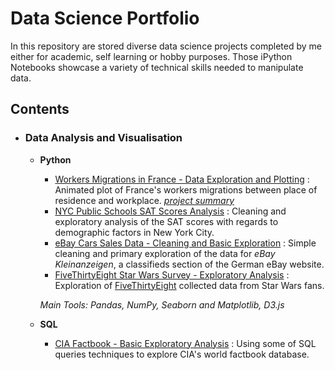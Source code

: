 # Data Science Portfolio
In this repository are stored diverse data science projects completed by me either for academic, self learning or hobby purposes. Those iPython Notebooks showcase a variety of technical skills needed to manipulate data.

## Contents

- ### Data Analysis and Visualisation
	- __Python__
        - [Workers Migrations in France - Data Exploration and Plotting](https://github.com/willyGitHub18/Personnal_Project_DataVizualisation_WorkMigrations) : Animated plot of France's workers migrations between place of residence and workplace. [*project summary*](https://medium.com/@wilg1569/plotting-frances-workers-migrations-using-python-data-manipulation-tools-and-d3-js-e12649c4e2d4)
        - [NYC Public Schools SAT Scores Analysis](https://github.com/willyGitHub18/Data_Projects/tree/master/Analyzing_NYC%20High_School%20Data_SAT_Scores) : Cleaning and exploratory analysis of the SAT scores with regards to demographic factors in New York City.
		- [eBay Cars Sales Data - Cleaning and Basic Exploration](https://github.com/willyGitHub18/Data_Projects/tree/master/Exploring_Ebay_Car_Sales_Data) : Simple cleaning and primary exploration of the data for *eBay Kleinanzeigen*, a classifieds section of the German eBay website.
        - [FiveThirtyEight Star Wars Survey - Exploratory Analysis](https://github.com/willyGitHub18/Data_Projects/tree/master/Star_Wars_Survey_Analysis) : Exploration of [FiveThirtyEight](https://fivethirtyeight.com/) collected data from Star Wars fans.

        _Main Tools: Pandas, NumPy, Seaborn and Matplotlib, D3.js_

    - __SQL__
        - [CIA Factbook - Basic Exploratory Analysis](https://github.com/willyGitHub18/Data_Science_Portfolio/tree/master/CIA_Factbook_Data_Analysis_SQL) : Using some of SQL queries techniques to explore CIA's world factbook database.



